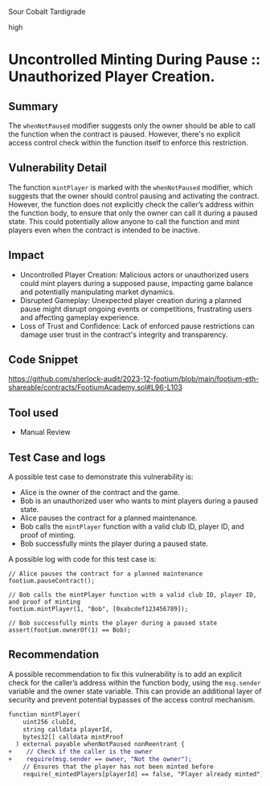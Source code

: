 Sour Cobalt Tardigrade

high

# Uncontrolled Minting During Pause :: Unauthorized Player Creation.

## Summary
The `whenNotPaused` modifier suggests only the owner should be able to call the function when the contract is paused. However, there's no explicit access control check within the function itself to enforce this restriction.
## Vulnerability Detail
The function `mintPlayer` is marked with the `whenNotPaused` modifier, which suggests that the owner should control pausing and activating the contract. However, the function does not explicitly check the caller’s address within the function body, to ensure that only the owner can call it during a paused state. This could potentially allow anyone to call the function and mint players even when the contract is intended to be inactive.
## Impact
- Uncontrolled Player Creation: Malicious actors or unauthorized users could mint players during a supposed pause, impacting game balance and potentially manipulating market dynamics.
- Disrupted Gameplay: Unexpected player creation during a planned pause might disrupt ongoing events or competitions, frustrating users and affecting gameplay experience.
- Loss of Trust and Confidence: Lack of enforced pause restrictions can damage user trust in the contract's integrity and transparency.
## Code Snippet
https://github.com/sherlock-audit/2023-12-footium/blob/main/footium-eth-shareable/contracts/FootiumAcademy.sol#L96-L103
## Tool used
- Manual Review
## Test Case and logs
A possible test case to demonstrate this vulnerability is:

- Alice is the owner of the contract and the game.
- Bob is an unauthorized user who wants to mint players during a paused state.
- Alice pauses the contract for a planned maintenance.
- Bob calls the `mintPlayer` function with a valid club ID, player ID, and proof of minting.
- Bob successfully mints the player during a paused state.

A possible log with code for this test case is:
```solidity
// Alice pauses the contract for a planned maintenance
footium.pauseContract();

// Bob calls the mintPlayer function with a valid club ID, player ID, and proof of minting
footium.mintPlayer(1, "Bob", [0xabcdef123456789]);

// Bob successfully mints the player during a paused state
assert(footium.ownerOf(1) == Bob);
```
## Recommendation
A possible recommendation to fix this vulnerability is to add an explicit check for the caller’s address within the function body, using the `msg.sender` variable and the owner state variable. This can provide an additional layer of security and prevent potential bypasses of the access control mechanism.
```diff
function mintPlayer(
    uint256 clubId,
    string calldata playerId,
    bytes32[] calldata mintProof
  ) external payable whenNotPaused nonReentrant {
+    // Check if the caller is the owner
+    require(msg.sender == owner, "Not the owner");
    // Ensures that the player has not been minted before
    require(_mintedPlayers[playerId] == false, "Player already minted");

```